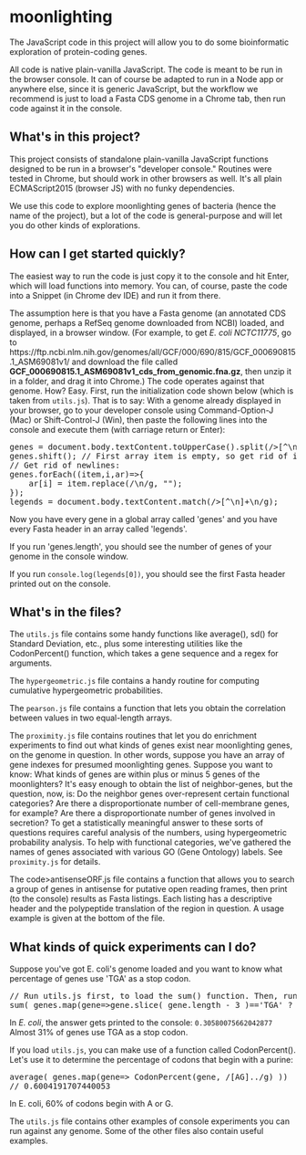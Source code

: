 # moonlighting

The JavaScript code in this project will allow you to do some bioinformatic exploration of protein-coding genes.

<p>All code is native plain-vanilla JavaScript. The code is meant to be run in the browser console. It can of course be adapted to run in a Node app or anywhere else, since it is generic JavaScript, but the workflow we recommend is just to load a Fasta CDS genome in a Chrome tab, then run code against it in the console.</p>

<h2>What's in this project?</h2>
<p>This project consists of standalone plain-vanilla JavaScript functions designed to be run in a browser's "developer console." 
Routines were tested in Chrome, but should work in other browsers as well. It's all plain ECMAScript2015 (browser JS) with no funky dependencies.</p>

<p>We use this code to explore moonlighting genes of bacteria (hence the name of the project), but a lot of the code is general-purpose and will let you do other kinds of explorations.</p>

<h2>How can I get started quickly?</h2>
<p>The easiest way to run the code is just copy it to the console and hit Enter, which will load functions into memory. 
You can, of course, paste the code into a Snippet (in Chrome dev IDE) and run it from there.</p>

<p>The assumption here is that you have a Fasta genome (an annotated CDS genome, perhaps a RefSeq genome downloaded from NCBI)
loaded, and displayed, in a browser window. (For example, to get <i>E. coli NCTC11775</i>, go to https://ftp.ncbi.nlm.nih.gov/genomes/all/GCF/000/690/815/GCF_000690815.1_ASM69081v1/ and download the file called <b>GCF_000690815.1_ASM69081v1_cds_from_genomic.fna.gz</b>, then unzip it in a folder, and drag it into Chrome.) The code operates against that genome. How? Easy. First, run the initialization code shown below (which is taken from <code>utils.js</code>). That is to say: With a genome already displayed
in your browser, go to your developer console using Command-Option-J (Mac) or Shift-Control-J (Win), then paste the following lines into
the console and execute them (with carriage return or Enter):</p>
<pre>
genes = document.body.textContent.toUpperCase().split(/>[^\n]+\n/);
genes.shift(); // First array item is empty, so get rid of it.
// Get rid of newlines:
genes.forEach((item,i,ar)=>{
    ar[i] = item.replace(/\n/g, "");
});
legends = document.body.textContent.match(/>[^\n]+\n/g);
</pre>

Now you have every gene in a global array called 'genes' and you have every Fasta header in an array called 'legends'.

If you run 'genes.length', you should see the number of genes of your genome in the console window.

If you run <code>console.log(legends[0])</code>, you should see the first Fasta header printed out on the console.

<h2>What's in the files?</h2>
<p>The <code>utils.js</code> file contains some handy functions like average(), sd() for Standard Deviation, etc., plus some interesting utilities like the CodonPercent() function, which takes a gene sequence and a regex for arguments.</p>

<p>The <code>hypergeometric.js</code> file contains a handy routine for computing cumulative hypergeometric probabilities.</p>

<p>The <code>pearson.js</code> file contains a function that lets you obtain the correlation between values in two equal-length arrays.</p>

<p>The <code>proximity.js</code> file contains routines that let you do enrichment experiments to find out what kinds of genes exist near moonlighting genes, on the genome in question. In other words, suppose you have an array of gene indexes for presumed moonlighting genes. Suppose you want to know: What kinds of genes are within plus or minus 5 genes of the moonlighters? It's easy enough to obtain the list of neighbor-genes, but the question, now, is: Do the neighbor genes over-represent certain functional categories? Are there a disproportionate number of cell-membrane genes, for example? Are there a disproportionate number of genes involved in secretion? To get a statistically meaningful answer to these sorts of questions requires careful analysis of the numbers, using hypergeometric probability analysis. To help with functional categories, we've gathered the names of genes associated with various GO (Gene Ontology) labels. See <code>proximity.js</code> for details.</p>

<p>The code>antisenseORF.js</code> file contains a function that allows you to search a group of genes in antisense for putative open reading frames, then print (to the console) results as Fasta listings. Each listing has a descriptive header and the polypeptide translation of the region in question. A usage example is given at the bottom of the file.</p>


<h2>What kinds of quick experiments can I do?</h2>
<p>Suppose you've got E. coli's genome loaded and you want to know what percentage of genes use 'TGA' as a stop codon.</p>
<pre>
// Run utils.js first, to load the sum() function. Then, run this in the console:
sum( genes.map(gene=>gene.slice( gene.length - 3 )=='TGA' ? 1:0) )/genes.length
</pre>

In <i>E. coli</i>, the answer gets printed to the console: <code>0.30580075662042877</code> Almost 31% of genes use TGA as a stop codon.

<p>If you load <code>utils.js</code>, you can make use of a function called CodonPercent(). Let's use it to determine the percentage of codons that begin with a purine:</p>
<pre>
average( genes.map(gene=> CodonPercent(gene, /[AG]../g) ))
// 0.6004191707440053
</pre>
<p>In E. coli, 60% of codons begin with A or G.</p>

<p>The <code>utils.js</code> file contains other examples of console experiments you can run against any genome. Some of the other files also contain useful examples.






 









